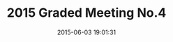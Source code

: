 ---
id: 72157653647915610
title: 2015 Graded Meeting No.4
cover: https://farm1.staticflickr.com/475/18489800985_6c8a3e716a_q.jpg
date: 2015-06-03 19:01:31
photos:
  - thumbnail: https://farm1.staticflickr.com/475/18489800985_6c8a3e716a_q.jpg
    original: https://farm1.staticflickr.com/475/18489800985_33b95d5b02_o.jpg
  - thumbnail: https://farm1.staticflickr.com/274/18302085190_dfa5a0f9ed_q.jpg
    original: https://farm1.staticflickr.com/274/18302085190_e73fb804d0_o.jpg
  - thumbnail: https://farm1.staticflickr.com/323/18301983128_72d65f5559_q.jpg
    original: https://farm1.staticflickr.com/323/18301983128_889e3da5b8_o.jpg
  - thumbnail: https://farm1.staticflickr.com/357/18489800865_cc74faa9d9_q.jpg
    original: https://farm1.staticflickr.com/357/18489800865_69bfd4aba0_o.jpg
  - thumbnail: https://farm1.staticflickr.com/392/18301983058_522431d40d_q.jpg
    original: https://farm1.staticflickr.com/392/18301983058_c3b2e7a225_o.jpg
  - thumbnail: https://farm1.staticflickr.com/539/17867121024_af96e78585_q.jpg
    original: https://farm1.staticflickr.com/539/17867121024_52c84a155a_o.jpg
  - thumbnail: https://farm1.staticflickr.com/481/18491619831_31523fa72b_q.jpg
    original: https://farm1.staticflickr.com/481/18491619831_eb59c64c68_o.jpg
  - thumbnail: https://farm1.staticflickr.com/255/18302085030_09568884a2_q.jpg
    original: https://farm1.staticflickr.com/255/18302085030_aecdc35b22_o.jpg
  - thumbnail: https://farm1.staticflickr.com/364/18463371956_26578957e1_q.jpg
    original: https://farm1.staticflickr.com/364/18463371956_343aa39598_o.jpg
  - thumbnail: https://farm1.staticflickr.com/265/18485452732_170386141b_q.jpg
    original: https://farm1.staticflickr.com/265/18485452732_5f76ea4dc7_o.jpg
  - thumbnail: https://farm1.staticflickr.com/484/18491619711_6c36166d0f_q.jpg
    original: https://farm1.staticflickr.com/484/18491619711_948cc06ffd_o.jpg
  - thumbnail: https://farm1.staticflickr.com/387/18489800635_59723f1e75_q.jpg
    original: https://farm1.staticflickr.com/387/18489800635_a29634cc9b_o.jpg
  - thumbnail: https://farm1.staticflickr.com/477/18491619641_553f5e5dab_q.jpg
    original: https://farm1.staticflickr.com/477/18491619641_42c7e63049_o.jpg
  - thumbnail: https://farm1.staticflickr.com/449/17867120814_7d73207bf2_q.jpg
    original: https://farm1.staticflickr.com/449/17867120814_17f1ef0971_o.jpg
  - thumbnail: https://farm1.staticflickr.com/323/18303608409_d8bdfcb42f_q.jpg
    original: https://farm1.staticflickr.com/323/18303608409_9520cce2c9_o.jpg
  - thumbnail: https://farm1.staticflickr.com/456/18491619561_a0a44e52e6_q.jpg
    original: https://farm1.staticflickr.com/456/18491619561_73ac65e840_o.jpg
  - thumbnail: https://farm1.staticflickr.com/304/18301982718_fde62a587c_q.jpg
    original: https://farm1.staticflickr.com/304/18301982718_2eeca744fb_o.jpg
  - thumbnail: https://farm1.staticflickr.com/278/18302084730_a6f8a581ee_q.jpg
    original: https://farm1.staticflickr.com/278/18302084730_669ff3e24a_o.jpg
  - thumbnail: https://farm1.staticflickr.com/486/18463371726_65a19f36ae_q.jpg
    original: https://farm1.staticflickr.com/486/18463371726_de20e04d48_o.jpg
  - thumbnail: https://farm1.staticflickr.com/375/17867120664_e68307c28e_q.jpg
    original: https://farm1.staticflickr.com/375/17867120664_8beebf1b16_o.jpg
  - thumbnail: https://farm1.staticflickr.com/503/17869119323_d7c9dac108_q.jpg
    original: https://farm1.staticflickr.com/503/17869119323_380619c218_o.jpg
  - thumbnail: https://farm1.staticflickr.com/263/18301982618_8994337d5d_q.jpg
    original: https://farm1.staticflickr.com/263/18301982618_397b1f87eb_o.jpg
  - thumbnail: https://farm1.staticflickr.com/499/18301982498_e01576b51a_q.jpg
    original: https://farm1.staticflickr.com/499/18301982498_864e9c3565_o.jpg
  - thumbnail: https://farm1.staticflickr.com/329/18303608049_0bc14de009_q.jpg
    original: https://farm1.staticflickr.com/329/18303608049_f753bcd4d2_o.jpg
  - thumbnail: https://farm1.staticflickr.com/487/18491619331_5fb40fb62d_q.jpg
    original: https://farm1.staticflickr.com/487/18491619331_32624a7ed5_o.jpg
  - thumbnail: https://farm1.staticflickr.com/530/18491619301_b709388a4a_q.jpg
    original: https://farm1.staticflickr.com/530/18491619301_5a7e73c9c7_o.jpg
  - thumbnail: https://farm1.staticflickr.com/333/18489800185_6e445f69e6_q.jpg
    original: https://farm1.staticflickr.com/333/18489800185_ea60e462d8_o.jpg
  - thumbnail: https://farm1.staticflickr.com/405/17867120454_2c1b10b35e_q.jpg
    original: https://farm1.staticflickr.com/405/17867120454_7240bdd488_o.jpg
  - thumbnail: https://farm1.staticflickr.com/544/18491619181_11c9e168c3_q.jpg
    original: https://farm1.staticflickr.com/544/18491619181_f84f4820ee_o.jpg
  - thumbnail: https://farm1.staticflickr.com/523/18489800095_864e9c3565_q.jpg
    original: https://farm1.staticflickr.com/523/18489800095_aa6e945b93_o.jpg
  - thumbnail: https://farm1.staticflickr.com/421/18491619041_269d9ab5d3_q.jpg
    original: https://farm1.staticflickr.com/421/18491619041_af97dca89d_o.jpg
  - thumbnail: https://farm1.staticflickr.com/473/18463371186_4013fe0ff9_q.jpg
    original: https://farm1.staticflickr.com/473/18463371186_df4e816c10_o.jpg
  - thumbnail: https://farm1.staticflickr.com/334/18301982108_668e9921b6_q.jpg
    original: https://farm1.staticflickr.com/334/18301982108_e300002cc3_o.jpg
  - thumbnail: https://farm1.staticflickr.com/330/18303607819_6e445f69e6_q.jpg
    original: https://farm1.staticflickr.com/330/18303607819_df4e816c10_o.jpg
  - thumbnail: https://farm1.staticflickr.com/359/18303607769_dc4b1bd739_q.jpg
    original: https://farm1.staticflickr.com/359/18303607769_1e49a53100_o.jpg
  - thumbnail: https://farm1.staticflickr.com/483/18463371056_3f333e040c_q.jpg
    original: https://farm1.staticflickr.com/483/18463371056_083f8af6b2_o.jpg
  - thumbnail: https://farm1.staticflickr.com/304/18302083880_aeb51fff8c_q.jpg
    original: https://farm1.staticflickr.com/304/18302083880_ba4a5af97b_o.jpg
  - thumbnail: https://farm1.staticflickr.com/405/18301981898_a833f7d669_q.jpg
    original: https://farm1.staticflickr.com/405/18301981898_cb67302792_o.jpg
  - thumbnail: https://farm1.staticflickr.com/525/18485451682_d2ee9c5e77_q.jpg
    original: https://farm1.staticflickr.com/525/18485451682_239ca669d1_o.jpg
  - thumbnail: https://farm1.staticflickr.com/297/18491618681_9f6cb9c8bf_q.jpg
    original: https://farm1.staticflickr.com/297/18491618681_efdf46c506_o.jpg
  - thumbnail: https://farm1.staticflickr.com/337/18485451602_417a8f8b7c_q.jpg
    original: https://farm1.staticflickr.com/337/18485451602_07cf095b89_o.jpg
  - thumbnail: https://farm1.staticflickr.com/456/17869118213_2e612b0f3c_q.jpg
    original: https://farm1.staticflickr.com/456/17869118213_5fa2498b15_o.jpg
  - thumbnail: https://farm1.staticflickr.com/534/18489799585_fda4834038_q.jpg
    original: https://farm1.staticflickr.com/534/18489799585_247aaf1b20_o.jpg
  - thumbnail: https://farm1.staticflickr.com/504/17869118163_2a1001e672_q.jpg
    original: https://farm1.staticflickr.com/504/17869118163_0cb5d54946_o.jpg
  - thumbnail: https://farm1.staticflickr.com/524/18489799495_d6d50ac1f0_q.jpg
    original: https://farm1.staticflickr.com/524/18489799495_4303ba67f6_o.jpg
  - thumbnail: https://farm1.staticflickr.com/376/18301981568_4a24aa3f94_q.jpg
    original: https://farm1.staticflickr.com/376/18301981568_976e82fcdc_o.jpg
  - thumbnail: https://farm1.staticflickr.com/554/18491618421_e2d99243cc_q.jpg
    original: https://farm1.staticflickr.com/554/18491618421_0c254e41d4_o.jpg
  - thumbnail: https://farm1.staticflickr.com/290/18301981458_fc70de74c5_q.jpg
    original: https://farm1.staticflickr.com/290/18301981458_d6d50ac1f0_o.jpg
  - thumbnail: https://farm1.staticflickr.com/557/18485451252_e00dff3046_q.jpg
    original: https://farm1.staticflickr.com/557/18485451252_8272ea7ee3_o.jpg
  - thumbnail: https://farm1.staticflickr.com/475/18301981408_fbdf683110_q.jpg
    original: https://farm1.staticflickr.com/475/18301981408_aa2c200695_o.jpg
  - thumbnail: https://farm1.staticflickr.com/506/18463370426_3f2690ef72_q.jpg
    original: https://farm1.staticflickr.com/506/18463370426_6b1d54fd1b_o.jpg
  - thumbnail: https://farm1.staticflickr.com/500/18303606809_f9673dd5b1_q.jpg
    original: https://farm1.staticflickr.com/500/18303606809_845a88a1c1_o.jpg
  - thumbnail: https://farm1.staticflickr.com/463/18302083110_80739f656e_q.jpg
    original: https://farm1.staticflickr.com/463/18302083110_56b7c5f8ab_o.jpg
  - thumbnail: https://farm1.staticflickr.com/480/18489799095_bd920064ca_q.jpg
    original: https://farm1.staticflickr.com/480/18489799095_0d076e28cc_o.jpg
  - thumbnail: https://farm1.staticflickr.com/302/18489799065_65752317f1_q.jpg
    original: https://farm1.staticflickr.com/302/18489799065_a4ebaf32d7_o.jpg
  - thumbnail: https://farm1.staticflickr.com/550/18303606679_c1fb204066_q.jpg
    original: https://farm1.staticflickr.com/550/18303606679_a2bc7fa27e_o.jpg
  - thumbnail: https://farm1.staticflickr.com/258/18485450952_c1fb204066_q.jpg
    original: https://farm1.staticflickr.com/258/18485450952_1742aa1396_o.jpg
  - thumbnail: https://farm1.staticflickr.com/342/18485450862_1d8a7cf706_q.jpg
    original: https://farm1.staticflickr.com/342/18485450862_657550d9fa_o.jpg
  - thumbnail: https://farm1.staticflickr.com/465/18491617911_1505b15d22_q.jpg
    original: https://farm1.staticflickr.com/465/18491617911_197047c05d_o.jpg
  - thumbnail: https://farm1.staticflickr.com/465/17869117393_5b5314e8b7_q.jpg
    original: https://farm1.staticflickr.com/465/17869117393_69f7709757_o.jpg
  - thumbnail: https://farm1.staticflickr.com/357/18301980938_edec922957_q.jpg
    original: https://farm1.staticflickr.com/357/18301980938_2d47172def_o.jpg
  - thumbnail: https://farm1.staticflickr.com/374/18463369906_c7ccb3b2a9_q.jpg
    original: https://farm1.staticflickr.com/374/18463369906_3d903f7189_o.jpg
  - thumbnail: https://farm1.staticflickr.com/290/18303606359_0a05dff553_q.jpg
    original: https://farm1.staticflickr.com/290/18303606359_9b7872622a_o.jpg
  - thumbnail: https://farm1.staticflickr.com/393/18485450622_9141ca56e3_q.jpg
    original: https://farm1.staticflickr.com/393/18485450622_998e6e0c65_o.jpg
  - thumbnail: https://farm1.staticflickr.com/381/18489798625_5a443e0080_q.jpg
    original: https://farm1.staticflickr.com/381/18489798625_0695c4be0a_o.jpg
  - thumbnail: https://farm1.staticflickr.com/341/18302082520_52ee8a8d93_q.jpg
    original: https://farm1.staticflickr.com/341/18302082520_d729d8c56d_o.jpg
  - thumbnail: https://farm1.staticflickr.com/426/18303606199_96720c3c17_q.jpg
    original: https://farm1.staticflickr.com/426/18303606199_058c2f8e7a_o.jpg
  - thumbnail: https://farm1.staticflickr.com/380/18485450372_e349703134_q.jpg
    original: https://farm1.staticflickr.com/380/18485450372_0b29f9ea3d_o.jpg
  - thumbnail: https://farm1.staticflickr.com/291/18485450272_34327bef5b_q.jpg
    original: https://farm1.staticflickr.com/291/18485450272_58305bd17e_o.jpg
  - thumbnail: https://farm1.staticflickr.com/322/18463369676_65fc0cc2aa_q.jpg
    original: https://farm1.staticflickr.com/322/18463369676_502da135d0_o.jpg
  - thumbnail: https://farm1.staticflickr.com/282/18485450182_0e4455e04d_q.jpg
    original: https://farm1.staticflickr.com/282/18485450182_7e899d138b_o.jpg
  - thumbnail: https://farm1.staticflickr.com/524/18302082220_d9dfc2366b_q.jpg
    original: https://farm1.staticflickr.com/524/18302082220_4ce3f4feeb_o.jpg
  - thumbnail: https://farm1.staticflickr.com/464/17869116953_a8a9468231_q.jpg
    original: https://farm1.staticflickr.com/464/17869116953_6ed826169b_o.jpg
  - thumbnail: https://farm1.staticflickr.com/500/18303605899_011af6854c_q.jpg
    original: https://farm1.staticflickr.com/500/18303605899_4868a75a8d_o.jpg
  - thumbnail: https://farm1.staticflickr.com/355/18491617161_5b2a796d85_q.jpg
    original: https://farm1.staticflickr.com/355/18491617161_e01a8bd628_o.jpg
  - thumbnail: https://farm1.staticflickr.com/329/18489798105_5b2a796d85_q.jpg
    original: https://farm1.staticflickr.com/329/18489798105_bc81596249_o.jpg
  - thumbnail: https://farm1.staticflickr.com/453/17869116813_79d7270791_q.jpg
    original: https://farm1.staticflickr.com/453/17869116813_2d40327233_o.jpg
  - thumbnail: https://farm1.staticflickr.com/414/18302081870_038419bc93_q.jpg
    original: https://farm1.staticflickr.com/414/18302081870_2d629aafeb_o.jpg
  - thumbnail: https://farm1.staticflickr.com/279/18301980038_f911f89637_q.jpg
    original: https://farm1.staticflickr.com/279/18301980038_ee3de61f4c_o.jpg
  - thumbnail: https://farm1.staticflickr.com/300/17869116663_493f706fb4_q.jpg
    original: https://farm1.staticflickr.com/300/17869116663_98a9d9c7c0_o.jpg
  - thumbnail: https://farm1.staticflickr.com/369/18302081660_66b161c46f_q.jpg
    original: https://farm1.staticflickr.com/369/18302081660_d419f1c4ef_o.jpg
  - thumbnail: https://farm1.staticflickr.com/311/18489797845_4e6375d667_q.jpg
    original: https://farm1.staticflickr.com/311/18489797845_c43cc73094_o.jpg
  - thumbnail: https://farm1.staticflickr.com/395/18302081590_3426f7cda7_q.jpg
    original: https://farm1.staticflickr.com/395/18302081590_980c365229_o.jpg
  - thumbnail: https://farm1.staticflickr.com/321/17869116433_377256a2be_q.jpg
    original: https://farm1.staticflickr.com/321/17869116433_998c036989_o.jpg
  - thumbnail: https://farm1.staticflickr.com/316/17867117864_fb0d56fd72_q.jpg
    original: https://farm1.staticflickr.com/316/17867117864_802178847d_o.jpg
  - thumbnail: https://farm1.staticflickr.com/448/17869116343_4fd23fc423_q.jpg
    original: https://farm1.staticflickr.com/448/17869116343_550de3aafa_o.jpg
  - thumbnail: https://farm1.staticflickr.com/256/18491616691_2e5fd6e63d_q.jpg
    original: https://farm1.staticflickr.com/256/18491616691_c330fc1567_o.jpg
  - thumbnail: https://farm1.staticflickr.com/456/18489797575_17a636c439_q.jpg
    original: https://farm1.staticflickr.com/456/18489797575_011d28e982_o.jpg
  - thumbnail: https://farm1.staticflickr.com/333/18491616601_d07c04aeab_q.jpg
    original: https://farm1.staticflickr.com/333/18491616601_ecc0897df5_o.jpg
  - thumbnail: https://farm1.staticflickr.com/491/18301979608_f86c013871_q.jpg
    original: https://farm1.staticflickr.com/491/18301979608_ff5f5a38a6_o.jpg
  - thumbnail: https://farm1.staticflickr.com/291/18463368706_3ceb7f5f83_q.jpg
    original: https://farm1.staticflickr.com/291/18463368706_0f31b4b928_o.jpg
  - thumbnail: https://farm1.staticflickr.com/431/18489797395_a74ed6c9d4_q.jpg
    original: https://farm1.staticflickr.com/431/18489797395_45e40e6e93_o.jpg
---